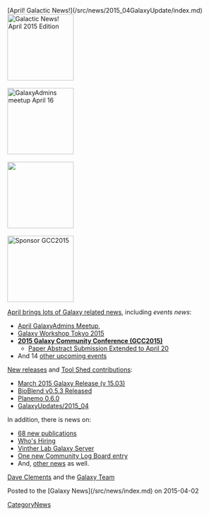 <div class='newsItemHeader'>[April! Galactic News!](/src/news/2015_04GalaxyUpdate/index.md)</div>

<div class='right'>
<a href='/src/GalaxyUpdates/2015_04/index.md'><img src="/src/images/Logos/GalaxyUpdate200.png" alt="Galactic News! April 2015 Edition" width=150 /></a><br /><br />
<a href='/src/Community/GalaxyAdmins/Meetups/2015_04_16/index.md'><img src="/src/images/Logos/GalaxyAdmins.png" alt="GalaxyAdmins meetup April 16" width="150" /></a><br /><br />
<a href='/src/events/Tokyo2015/index.md'><img src="/src/events/Tokyo2015/WST2015.png" alt="" width="150" /></a><br /><br />
<a href='/src/GalaxyUpdates/2015_04/index.md#gcc2015-6-8-july-norwich-uk'><img src="/src/images/Logos/GCC2015LogoWide600.png" alt="Sponsor GCC2015" width="150" /></a><br />
</div>

[April brings lots of Galaxy related news](/src/GalaxyUpdates/2015_04/index.md), including *events news*:

* [April GalaxyAdmins Meetup](/src/GalaxyUpdates/2015_04/index.md#april-galaxyadmins-meetup), 
* [Galaxy Workshop Tokyo 2015](/src/GalaxyUpdates/2015_04/index.md#galaxy-workshop-tokyo-april-28)
* **[2015 Galaxy Community Conference (GCC2015)](/src/GalaxyUpdates/2015_04/index.md#gcc2015-6-8-july-norwich-uk)**
  * [Paper Abstract Submission Extended to April 20](/src/GalaxyUpdates/2015_04/index.md#paper-abstract-submission-extended-to-april-20)
* And 14 [other upcoming events](/src/GalaxyUpdates/2015_04/index.md#other-events)

[New releases](/src/GalaxyUpdates/2015_04/index.md#releases) and [Tool Shed contributions](/src/GalaxyUpdates/2015_04/index.md#toolshed-contributions):

* [March 2015 Galaxy Release (v 15.03)](/src/GalaxyUpdates/2015_04/index.md#march-2015-galaxy-release-v-1503)
* [BioBlend v0.5.3 Released](/src/GalaxyUpdates/2015_04/index.md#bioblend-v053-released)
* [Planemo 0.6.0](/src/GalaxyUpdates/2015_04/index.md#planemo-060)
* [GalaxyUpdates/2015_04](/src/GalaxyUpdates/2015_04/index.md#over-70-new-tool-shed-repositories-from-19-contributors)

In addition, there is news on:
* [68 new publications](/src/GalaxyUpdates/2015_04/index.md#new-papers)
* [Who's Hiring](/src/GalaxyUpdates/2015_04/index.md#whos-hiring)
* [Vinther Lab Galaxy Server](/src/GalaxyUpdates/2015_04/index.md#whale-shark)
* [One new Community Log Board entry](/src/GalaxyUpdates/2015_04/index.md#galaxy-community-hubs)
* And, [other news](/src/GalaxyUpdates/2015_04/index.md#other-news) as well.

[Dave Clements](/src/DaveClements/index.md) and the [Galaxy Team](/src/GalaxyTeam/index.md)

<div class='newsItemFooter'>Posted to the [Galaxy News](/src/news/index.md) on 2015-04-02 </div>

[CategoryNews](/src/CategoryNews/index.md)

